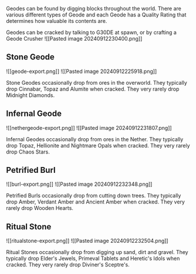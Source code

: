 Geodes can be found by digging blocks throughout the world. There are various different types of Geode and each Geode has a Quality Rating that determines how valuable its contents are.

Geodes can be cracked by talking to G30DE at spawn, or by crafting a Geode Crusher
![[Pasted image 20240912230400.png]]

## Stone Geode
![[geode-export.png]]
![[Pasted image 20240912225918.png]]

Stone Geodes occasionally drop from ores in the overworld. They typically drop Cinnabar, Topaz and Alumite when cracked. They very rarely drop Midnight Diamonds.


## Infernal Geode
![[nethergeode-export.png]]
![[Pasted image 20240912231807.png]]

Infernal Geodes occasionally drop from ores in the Nether. They typically drop Topaz, Hellionite and Nightmare Opals when cracked. They very rarely drop Chaos Stars.


## Petrified Burl
![[burl-export.png]]
![[Pasted image 20240912232348.png]]

Petrified Burls occasionally drop from cutting down trees. They typically drop Amber, Verdant Amber and Ancient Amber when cracked. They very rarely drop Wooden Hearts.

## Ritual Stone
![[ritualstone-export.png]]
![[Pasted image 20240912232504.png]]

Ritual Stones occasionally drop from digging up sand, dirt and gravel. They typically drop Elder's Jewels, Primeval Tablets and Heretic's Idols when cracked. They very rarely drop Diviner's Sceptre's.